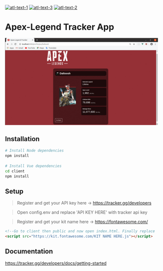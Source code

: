 [![atl-text-1](https://img.shields.io/badge/Version-13.9.0-blue?logo=NPM&style=flat)](https://nodejs.org/en/) [![atl-text-3](https://img.shields.io/badge/Version-3.0.0-blue?logo=Vue.js&style=flat)](https://vuejs.org/) [![atl-text-2](https://img.shields.io/badge/License-MIT-blue?logo=License&style=flat)](https://github.com/KingCobra2018/Apex-Legend-Tracker/blob/master/LICENSE)

# Apex-Legend Tracker App
![alt text](https://raw.githubusercontent.com/KingCobra2018/Apex-Legend-Tracker/master/Demo.gif)

## Installation
```bash
# Install Node dependencies
npm install

# Install Vue dependencies
cd client
npm install
```
## Setup
> Register and get your API key here -> https://tracker.gg/developers

> Open config.env and replace 'API KEY HERE' with tracker api key

> Register and get your kit name here -> https://fontawesome.com/

```html
<!--Go to client then public and now open index.html. Finally replace 'KIT NAME HERE' with KIT NAME copied from fontawesome-->
<script src="https://kit.fontawesome.com/KIT NAME HERE.js"></script>
```

## Documentation
https://tracker.gg/developers/docs/getting-started
